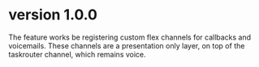 # version 1.0.0

The feature works be registering custom flex channels for callbacks and voicemails. These channels are a presentation only layer, on top of the taskrouter channel, which remains voice.
